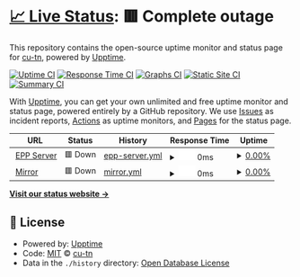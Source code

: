 # [📈 Live Status](https://status.cu.tn): <!--live status--> **🟥 Complete outage**

This repository contains the open-source uptime monitor and status page for [cu-tn](https://status.cu.tn), powered by [Upptime](https://github.com/upptime/upptime).

[![Uptime CI](https://github.com/cu-tn/status/workflows/Uptime%20CI/badge.svg)](https://github.com/cu-tn/status/actions?query=workflow%3A%22Uptime+CI%22)
[![Response Time CI](https://github.com/cu-tn/status/workflows/Response%20Time%20CI/badge.svg)](https://github.com/cu-tn/status/actions?query=workflow%3A%22Response+Time+CI%22)
[![Graphs CI](https://github.com/cu-tn/status/workflows/Graphs%20CI/badge.svg)](https://github.com/cu-tn/status/actions?query=workflow%3A%22Graphs+CI%22)
[![Static Site CI](https://github.com/cu-tn/status/workflows/Static%20Site%20CI/badge.svg)](https://github.com/cu-tn/status/actions?query=workflow%3A%22Static+Site+CI%22)
[![Summary CI](https://github.com/cu-tn/status/workflows/Summary%20CI/badge.svg)](https://github.com/cu-tn/status/actions?query=workflow%3A%22Summary+CI%22)

With [Upptime](https://upptime.js.org), you can get your own unlimited and free uptime monitor and status page, powered entirely by a GitHub repository. We use [Issues](https://github.com/cu-tn/status/issues) as incident reports, [Actions](https://github.com/cu-tn/status/actions) as uptime monitors, and [Pages](https://status.cu.tn) for the status page.

<!--start: status pages-->
<!-- This summary is generated by Upptime (https://github.com/upptime/upptime) -->
<!-- Do not edit this manually, your changes will be overwritten -->
<!-- prettier-ignore -->
| URL | Status | History | Response Time | Uptime |
| --- | ------ | ------- | ------------- | ------ |
| <img alt="" src="https://icons.duckduckgo.com/ip3/epp.cu.tn.ico" height="13"> [EPP Server](https://epp.cu.tn) | 🟥 Down | [epp-server.yml](https://github.com/cu-tn/status/commits/HEAD/history/epp-server.yml) | <details><summary><img alt="Response time graph" src="./graphs/epp-server/response-time-week.png" height="20"> 0ms</summary><br><a href="https://status.cu.tn/history/epp-server"><img alt="Response time 0" src="https://img.shields.io/endpoint?url=https%3A%2F%2Fraw.githubusercontent.com%2Fcu-tn%2Fstatus%2FHEAD%2Fapi%2Fepp-server%2Fresponse-time.json"></a><br><a href="https://status.cu.tn/history/epp-server"><img alt="24-hour response time 0" src="https://img.shields.io/endpoint?url=https%3A%2F%2Fraw.githubusercontent.com%2Fcu-tn%2Fstatus%2FHEAD%2Fapi%2Fepp-server%2Fresponse-time-day.json"></a><br><a href="https://status.cu.tn/history/epp-server"><img alt="7-day response time 0" src="https://img.shields.io/endpoint?url=https%3A%2F%2Fraw.githubusercontent.com%2Fcu-tn%2Fstatus%2FHEAD%2Fapi%2Fepp-server%2Fresponse-time-week.json"></a><br><a href="https://status.cu.tn/history/epp-server"><img alt="30-day response time 0" src="https://img.shields.io/endpoint?url=https%3A%2F%2Fraw.githubusercontent.com%2Fcu-tn%2Fstatus%2FHEAD%2Fapi%2Fepp-server%2Fresponse-time-month.json"></a><br><a href="https://status.cu.tn/history/epp-server"><img alt="1-year response time 0" src="https://img.shields.io/endpoint?url=https%3A%2F%2Fraw.githubusercontent.com%2Fcu-tn%2Fstatus%2FHEAD%2Fapi%2Fepp-server%2Fresponse-time-year.json"></a></details> | <details><summary><a href="https://status.cu.tn/history/epp-server">0.00%</a></summary><a href="https://status.cu.tn/history/epp-server"><img alt="All-time uptime 5.22%" src="https://img.shields.io/endpoint?url=https%3A%2F%2Fraw.githubusercontent.com%2Fcu-tn%2Fstatus%2FHEAD%2Fapi%2Fepp-server%2Fuptime.json"></a><br><a href="https://status.cu.tn/history/epp-server"><img alt="24-hour uptime 0.00%" src="https://img.shields.io/endpoint?url=https%3A%2F%2Fraw.githubusercontent.com%2Fcu-tn%2Fstatus%2FHEAD%2Fapi%2Fepp-server%2Fuptime-day.json"></a><br><a href="https://status.cu.tn/history/epp-server"><img alt="7-day uptime 0.00%" src="https://img.shields.io/endpoint?url=https%3A%2F%2Fraw.githubusercontent.com%2Fcu-tn%2Fstatus%2FHEAD%2Fapi%2Fepp-server%2Fuptime-week.json"></a><br><a href="https://status.cu.tn/history/epp-server"><img alt="30-day uptime 0.00%" src="https://img.shields.io/endpoint?url=https%3A%2F%2Fraw.githubusercontent.com%2Fcu-tn%2Fstatus%2FHEAD%2Fapi%2Fepp-server%2Fuptime-month.json"></a><br><a href="https://status.cu.tn/history/epp-server"><img alt="1-year uptime 0.00%" src="https://img.shields.io/endpoint?url=https%3A%2F%2Fraw.githubusercontent.com%2Fcu-tn%2Fstatus%2FHEAD%2Fapi%2Fepp-server%2Fuptime-year.json"></a></details>
| <img alt="" src="https://icons.duckduckgo.com/ip3/mirror.cu.tn.ico" height="13"> [Mirror](https://mirror.cu.tn) | 🟥 Down | [mirror.yml](https://github.com/cu-tn/status/commits/HEAD/history/mirror.yml) | <details><summary><img alt="Response time graph" src="./graphs/mirror/response-time-week.png" height="20"> 0ms</summary><br><a href="https://status.cu.tn/history/mirror"><img alt="Response time 238" src="https://img.shields.io/endpoint?url=https%3A%2F%2Fraw.githubusercontent.com%2Fcu-tn%2Fstatus%2FHEAD%2Fapi%2Fmirror%2Fresponse-time.json"></a><br><a href="https://status.cu.tn/history/mirror"><img alt="24-hour response time 0" src="https://img.shields.io/endpoint?url=https%3A%2F%2Fraw.githubusercontent.com%2Fcu-tn%2Fstatus%2FHEAD%2Fapi%2Fmirror%2Fresponse-time-day.json"></a><br><a href="https://status.cu.tn/history/mirror"><img alt="7-day response time 0" src="https://img.shields.io/endpoint?url=https%3A%2F%2Fraw.githubusercontent.com%2Fcu-tn%2Fstatus%2FHEAD%2Fapi%2Fmirror%2Fresponse-time-week.json"></a><br><a href="https://status.cu.tn/history/mirror"><img alt="30-day response time 0" src="https://img.shields.io/endpoint?url=https%3A%2F%2Fraw.githubusercontent.com%2Fcu-tn%2Fstatus%2FHEAD%2Fapi%2Fmirror%2Fresponse-time-month.json"></a><br><a href="https://status.cu.tn/history/mirror"><img alt="1-year response time 0" src="https://img.shields.io/endpoint?url=https%3A%2F%2Fraw.githubusercontent.com%2Fcu-tn%2Fstatus%2FHEAD%2Fapi%2Fmirror%2Fresponse-time-year.json"></a></details> | <details><summary><a href="https://status.cu.tn/history/mirror">0.00%</a></summary><a href="https://status.cu.tn/history/mirror"><img alt="All-time uptime 14.54%" src="https://img.shields.io/endpoint?url=https%3A%2F%2Fraw.githubusercontent.com%2Fcu-tn%2Fstatus%2FHEAD%2Fapi%2Fmirror%2Fuptime.json"></a><br><a href="https://status.cu.tn/history/mirror"><img alt="24-hour uptime 0.00%" src="https://img.shields.io/endpoint?url=https%3A%2F%2Fraw.githubusercontent.com%2Fcu-tn%2Fstatus%2FHEAD%2Fapi%2Fmirror%2Fuptime-day.json"></a><br><a href="https://status.cu.tn/history/mirror"><img alt="7-day uptime 0.00%" src="https://img.shields.io/endpoint?url=https%3A%2F%2Fraw.githubusercontent.com%2Fcu-tn%2Fstatus%2FHEAD%2Fapi%2Fmirror%2Fuptime-week.json"></a><br><a href="https://status.cu.tn/history/mirror"><img alt="30-day uptime 0.00%" src="https://img.shields.io/endpoint?url=https%3A%2F%2Fraw.githubusercontent.com%2Fcu-tn%2Fstatus%2FHEAD%2Fapi%2Fmirror%2Fuptime-month.json"></a><br><a href="https://status.cu.tn/history/mirror"><img alt="1-year uptime 0.00%" src="https://img.shields.io/endpoint?url=https%3A%2F%2Fraw.githubusercontent.com%2Fcu-tn%2Fstatus%2FHEAD%2Fapi%2Fmirror%2Fuptime-year.json"></a></details>

<!--end: status pages-->

[**Visit our status website →**](https://status.cu.tn)

## 📄 License

- Powered by: [Upptime](https://github.com/upptime/upptime)
- Code: [MIT](./LICENSE) © [cu-tn](https://status.cu.tn)
- Data in the `./history` directory: [Open Database License](https://opendatacommons.org/licenses/odbl/1-0/)
